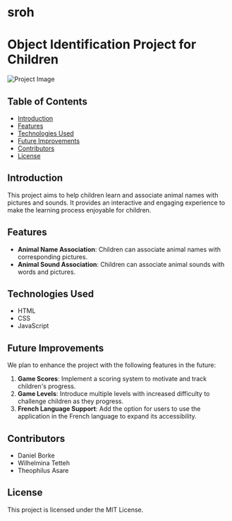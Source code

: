 # sroh

# Object Identification Project for Children

![Project Image](images/project_image.png) <!-- Replace with an actual image related to your project -->

## Table of Contents
- [Introduction](#introduction)
- [Features](#features)
- [Technologies Used](#technologies-used)
- [Future Improvements](#future-improvements)
- [Contributors](#contributors)
- [License](#license)

## Introduction
This project aims to help children learn and associate animal names with pictures and sounds. It provides an interactive and engaging experience to make the learning process enjoyable for children.

## Features
- **Animal Name Association**: Children can associate animal names with corresponding pictures.
- **Animal Sound Association**: Children can associate animal sounds with words and pictures.

## Technologies Used
- HTML
- CSS
- JavaScript

## Future Improvements
We plan to enhance the project with the following features in the future:
1. **Game Scores**: Implement a scoring system to motivate and track children's progress.
2. **Game Levels**: Introduce multiple levels with increased difficulty to challenge children as they progress.
3. **French Language Support**: Add the option for users to use the application in the French language to expand its accessibility.

## Contributors
- Daniel Borke
- Wilhelmina Tetteh
- Theophilus Asare 

## License
This project is licensed under the MIT License.
